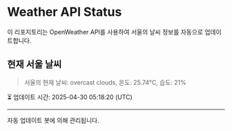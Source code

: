 
# Weather API Status

이 리포지토리는 OpenWeather API를 사용하여 서울의 날씨 정보를 자동으로 업데이트합니다.

## 현재 서울 날씨
> 서울의 현재 날씨: overcast clouds, 온도: 25.74°C, 습도: 21%

⏳ 업데이트 시간: 2025-04-30 05:18:20 (UTC)

---
자동 업데이트 봇에 의해 관리됩니다.
